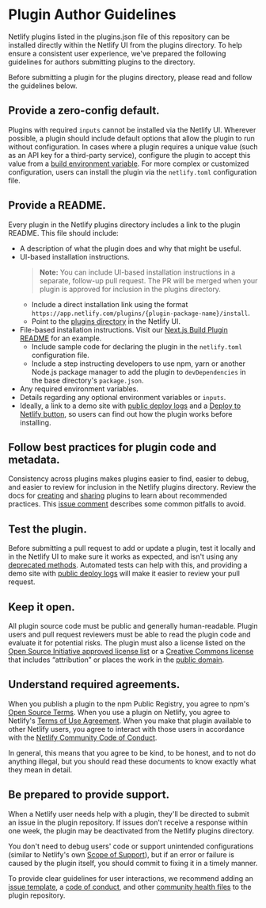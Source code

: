 # Plugin Author Guidelines

Netlify plugins listed in the plugins.json file of this repository can be installed directly within the Netlify UI from the plugins directory. To help ensure a consistent user experience, we've prepared the following guidelines for authors submitting plugins to the directory.

Before submitting a plugin for the plugins directory, please read and follow the guidelines below.

## Provide a zero-config default.

Plugins with required `inputs` cannot be installed via the Netlify UI. Wherever possible, a plugin should include default options that allow the plugin to run without configuration. In cases where a plugin requires a unique value (such as an API key for a third-party service), configure the plugin to accept this value from a [build environment variable](https://docs.netlify.com/configure-builds/environment-variables). For more complex or customized configuration, users can install the plugin via the `netlify.toml` configuration file.

## Provide a README.

Every plugin in the Netlify plugins directory includes a link to the plugin README. This file should include:

- A description of what the plugin does and why that might be useful.
- UI-based installation instructions. 
  > **Note:** You can include UI-based installation instructions in a separate, follow-up pull request. The PR will be merged when your plugin is approved for inclusion in the plugins directory.
    - Include a direct installation link using the format `https://app.netlify.com/plugins/{plugin-package-name}/install`.
    - Point to the [plugins directory](https://app.netlify.com/plugins) in the Netlify UI.
- File-based installation instructions. Visit our [Next.js Build Plugin README](https://github.com/netlify/netlify-plugin-nextjs/blob/main/README.md) for an example.
    - Include sample code for declaring the plugin in the `netlify.toml` configuration file.
    - Include a step instructing developers to use npm, yarn or another Node.js package manager to add the plugin to  `devDependencies` in the base directory's `package.json`.
- Any required environment variables.
- Details regarding any optional environment variables or `inputs`.
- Ideally, a link to a demo site with [public deploy logs](https://docs.netlify.com/configure-builds/get-started/#basic-build-settings) and a [Deploy to Netlify button](https://docs.netlify.com/site-deploys/create-deploys/#deploy-to-netlify-button), so users can find out how the plugin works before installing.

## Follow best practices for plugin code and metadata.

Consistency across plugins makes plugins easier to find, easier to debug, and easier to review for inclusion in the Netlify plugins directory. Review the docs for [creating](https://docs.netlify.app/configure-builds/build-plugins/create-plugins) and [sharing](https://docs.netlify.app/configure-builds/build-plugins/share-plugins) plugins to learn about recommended practices. This [issue comment](https://github.com/netlify/build/issues/1068#issuecomment-605276244) describes some common pitfalls to avoid.

## Test the plugin.

Before submitting a pull request to add or update a plugin, test it locally and in the Netlify UI to make sure it works as expected, and isn't using any [deprecated methods](https://github.com/netlify/build/issues/1303). Automated tests can help with this, and providing a demo site with [public deploy logs](https://docs.netlify.com/configure-builds/get-started/#basic-build-settings) will make it easier to review your pull request.

## Keep it open.

All plugin source code must be public and generally human-readable. Plugin users and pull request reviewers must be able to read the plugin code and evaluate it for potential risks. The plugin must also a license listed on the [Open Source Initiative approved license list](https://opensource.org/licenses) or a [Creative Commons license](https://creativecommons.org/choose/) that includes “attribution” or places the work in the [public domain](https://creativecommons.org/publicdomain/).

## Understand required agreements.

When you publish a plugin to the npm Public Registry, you agree to npm's [Open Source Terms](https://www.npmjs.com/policies/open-source-terms). When you use a plugin on Netlify, you agree to Netlify's [Terms of Use Agreement](https://www.netlify.com/legal/terms-of-use/). When you make that plugin available to other Netlify users, you agree to interact with those users in accordance with the [Netlify Community Code of Conduct](https://community-docs.netlify.com/code-of-conduct.html).

In general, this means that you agree to be kind, to be honest, and to not do anything illegal, but you should read these documents to know exactly what they mean in detail.

## Be prepared to provide support.

When a Netlify user needs help with a plugin, they'll be directed to submit an issue in the plugin repository. If issues don't receive a response within one week, the plugin may be deactivated from the Netlify plugins directory.

You don't need to debug users' code or support unintended configurations (similar to Netlify's own [Scope of Support](https://www.netlify.com/support-scope/)), but if an error or failure is caused by the plugin itself, you should commit to fixing it in a timely manner.

To provide clear guidelines for user interactions, we recommend adding an [issue template](https://help.github.com/en/github/building-a-strong-community/configuring-issue-templates-for-your-repository), a [code of conduct](https://help.github.com/en/github/building-a-strong-community/adding-a-code-of-conduct-to-your-project), and other [community health files](https://help.github.com/en/github/building-a-strong-community/creating-a-default-community-health-file) to the plugin repository.
